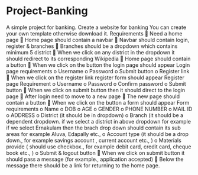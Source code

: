 # Project-Banking
A simple project for banking.
Create a website for banking
You can create your own template otherwise download it.
Requirements
 Need a home page 
 Home page should contain a navbar
 Navbar should contain login, register & branches
 Branches should be a dropdown which contains minimum 5 district
 When we click on any district in the dropdown it should redirect to its corresponding 
Wikipedia
 Home page should contain a button 
 When we click on the button the login page should appear
Login page requirements
o Username
o Password
o Submit button
o Register link
 When we click on the register link register form should appear
Register page Requirement
o Username
o Password
o Confirm password
o Submit button
 When we click on submit button then it should direct to the login page
 After login need to move to a new page
 The new page should contain a button
 When we click on the button a form should appear
Form requirements
o Name
o DOB
o AGE
o GENDER
o PHONE NUMBER
o MAIL ID
o ADDRESS
o District (it should be in dropdown)
o Branch (it should be a dependent dropdown. if we select a district in above 
dropdown for example if we select Ernakulam then the brach drop down should 
contain its sub areas for example Aluva, Edapally etc.,
o Account type (it should be a drop down., for example savings account , current 
account etc., )
o Materials provide ( should use checkbox., for example debit card, credit card, 
cheque book etc., )
o Submit & logout button
 When we click on submit button it should pass a message (for example., application 
accepted)
 Below the message there should be a link for returning to the home page.
